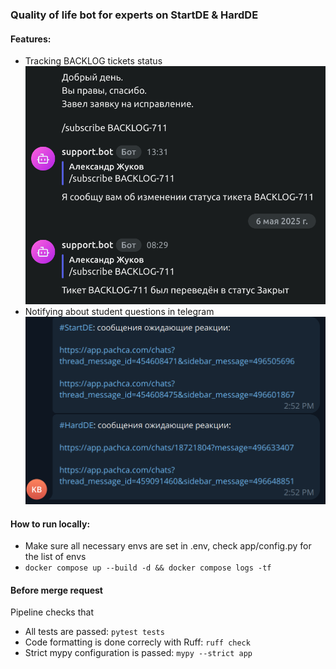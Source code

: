 ### Quality of life bot for experts on StartDE & HardDE

#### Features:
- Tracking BACKLOG tickets status
![alt text](images/backlog_subscription.png)
- Notifying about student questions in telegram
![alt text](images/telegram_notifications.png)

#### How to run locally:
- Make sure all necessary envs are set in .env, check app/config.py for the list of envs
- `docker compose up --build -d && docker compose logs -tf`

#### Before merge request
Pipeline checks that
- All tests are passed: `pytest tests`
- Code formatting is done correcly with Ruff: `ruff check`
- Strict mypy configuration is passed: `mypy --strict app`
